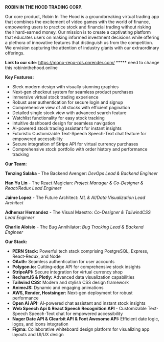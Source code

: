 **ROBIN IN THE HOOD TRADING CORP.**

Our core product, Robin In The Hood is a groundbreaking virtual trading app that combines the excitement of video games with the world of finance, empowering users to practice stock and financial trading without risking their hard-earned money. Our mission is to create a captivating platform that educates users on making informed investment decisions while offering a plethora of innovative features that distinguish us from the competition. We envision capturing the attention of industry giants with our extraordinary offerings.

**Link to our site**: https://mono-repo-rds.onrender.com/ ***** need to change this robininthehood.online

**Key Features:**

- Sleek modern design with visually stunning graphics
- Next-gen checkout system for seamless product purchases
- Immersive virtual stock trading experience
- Robust user authentication for secure login and signup
- Comprehensive view of all stocks with efficient pagination
- Detailed single stock view with advanced search feature
- Watchlist functionality for easy stock tracking
- Intuitive dashboard design for seamless navigation
- AI-powered stock trading assistant for instant insights
- Futuristic Customizable Text-Speech Speech-Text chat feature for empowered accessibility 
- Secure integration of Stripe API for virtual currency purchases
- Comprehensive stock portfolio with order history and performance tracking

**Our Team:**

**Tenzing Salaka** - The Backend Avenger: _DevOps Lead & Backend Engineer_

**Han Yu Lin** - The React Magician: _Project Manager & Co-Designer & React/Redux Lead Engineer_

**Jaime Lopez** - The Future Architect: _ML & AI/Data Visualization Lead Architect_

**Adhemar Hernandez** - The Visual Maestro: _Co-Designer & TailwindCSS Lead Engineer_

**Charlie Aloisio** - The Bug Annihilator: _Bug Tracking Lead & Backend Engineer_

**Our Stack:**

- **PERN Stack:** Powerful tech stack comprising PostgreSQL, Express, React-Redux, and Node
- **OAuth:** Seamless authentication for user accounts
- **Polygon.io:** Cutting-edge API for comprehensive stock insights
- **StripeAPI:** Secure integration for virtual currency shop
- **RechartJS & Plotly:** Advanced data visualization capabilities
- **Tailwind CSS:** Modern and stylish CSS design framework
- **AnimeJS:** Dynamic and engaging animations
- **AWS, Render, Hostsinger:** Next-gen deployment for robust performance
- **Open Ai API:** AI-powered chat assistant and instant stock insights
- **Web Speech Api & React Speech Recognition API** - Customizable Text-Speech Speech-Text chat for empowered accessibility 
- **Nager Date API & Clearbit API & Font Awesome API:** Efficient date logic, logos, and icons integration
- **Figma:** Collaborative whiteboard design platform for visualizing app layouts and UI/UX design


